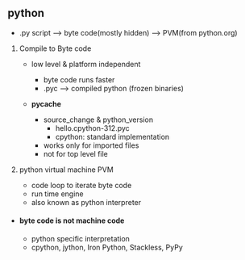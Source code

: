 ## python
- .py script --> byte code(mostly hidden) --> PVM(from python.org)

1. Compile to Byte code
    - low level & platform independent
        - byte code runs faster
        - .pyc --> compiled python (frozen binaries)

    - __pycache__
        - source_change & python_version
            - hello.cpython-312.pyc
            - cpython: standard implementation
        - works only for imported files
        - not for top level file
    
2. python virtual machine PVM
    - code loop to iterate byte code
    - run time engine
    - also known as python interpreter

- #### byte code is not machine code
    - python specific interpretation
    - cpython, jython, Iron Python, Stackless, PyPy